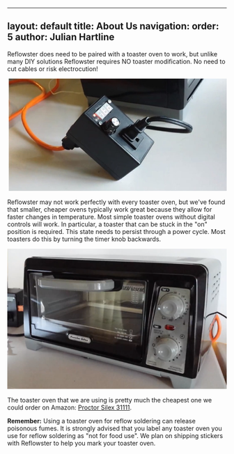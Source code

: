
---
layout: default
title: About Us
navigation:
  order: 5
author: Julian Hartline
---

Reflowster does need to be paired with a toaster oven to work, but unlike many DIY solutions Reflowster requires NO toaster modification.  No need to cut cables or risk electrocution!  

<img class="showcase" src="/resources/images/reflowster.jpg" />

Reflowster may not work perfectly with every toaster oven, but we've found that smaller, cheaper ovens typically work great because they allow for faster changes in temperature. Most simple toaster ovens without digital controls will work. In particular, a toaster that can be stuck in the "on" position is required. This state needs to persist through a power cycle. Most toasters do this by turning the timer knob backwards.

<img class="showcase" src="/resources/images/toaster.png" />

The toaster oven that we are using is pretty much the cheapest one we could order on Amazon: [Proctor Silex 31111](http://www.amazon.com/gp/product/B004O0ANH2).

**Remember:** Using a toaster oven for reflow soldering can release poisonous fumes. It is strongly advised that you label any toaster oven you use for reflow soldering as "not for food use". We plan on shipping stickers with Reflowster to help you mark your toaster oven.

